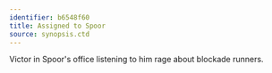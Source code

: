 ```yaml
---
identifier: b6548f60
title: Assigned to Spoor
source: synopsis.ctd 
---
```

Victor in Spoor's office listening to him rage about blockade runners.
